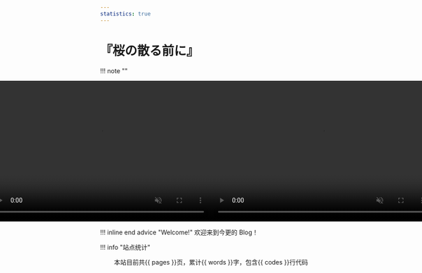 ```yaml
---
statistics: true
---
```


# 『桜の散る前に』

!!! note ""
    <div id="video-container" style="width:auto; height:320px; display:flex; justify-content:center; align-items:end;">
        <video class="light-mode-video" autoplay muted loop style="width:100%; height:100%; object-fit:cover;">
            <source src="./img/bgvideo.mp4" type="video/mp4">
        </video>
        <video class="dark-mode-video" autoplay muted loop style="width:100%; height:100%; object-fit:cover;">
            <source src="./img/wallpaper.mp4" type="video/mp4">
        </video>
    </div>

!!! inline end advice "Welcome!"
    欢迎来到今更的 Blog！

!!! info "站点统计"
    <div align="center">
        本站目前共{{ pages }}页，累计{{ words }}字，包含{{ codes }}行代码
    </div>